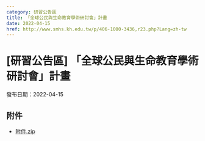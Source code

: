 ```yaml
---
category: 研習公告區
title: 「全球公民與生命教育學術研討會」計畫
date: 2022-04-15
href: http://www.smhs.kh.edu.tw/p/406-1000-3436,r23.php?Lang=zh-tw
---
```


# [研習公告區] 「全球公民與生命教育學術研討會」計畫

發布日期：2022-04-15



## 附件

- [附件.zip](https://www.smhs.kh.edu.tw/app/index.php?Action=downloadfile&file=WVhSMFlXTm9MelF4TDNCMFlWOHpNVGt5WHpjME9UYzROVEZmTVRBeE1qVXVlbWx3&fname=DGGGROTSYWQO41XX50LKSWHGRK30OOLKDGUWTSKK4125MLVWKPROVTPOUSSSPKPO)
